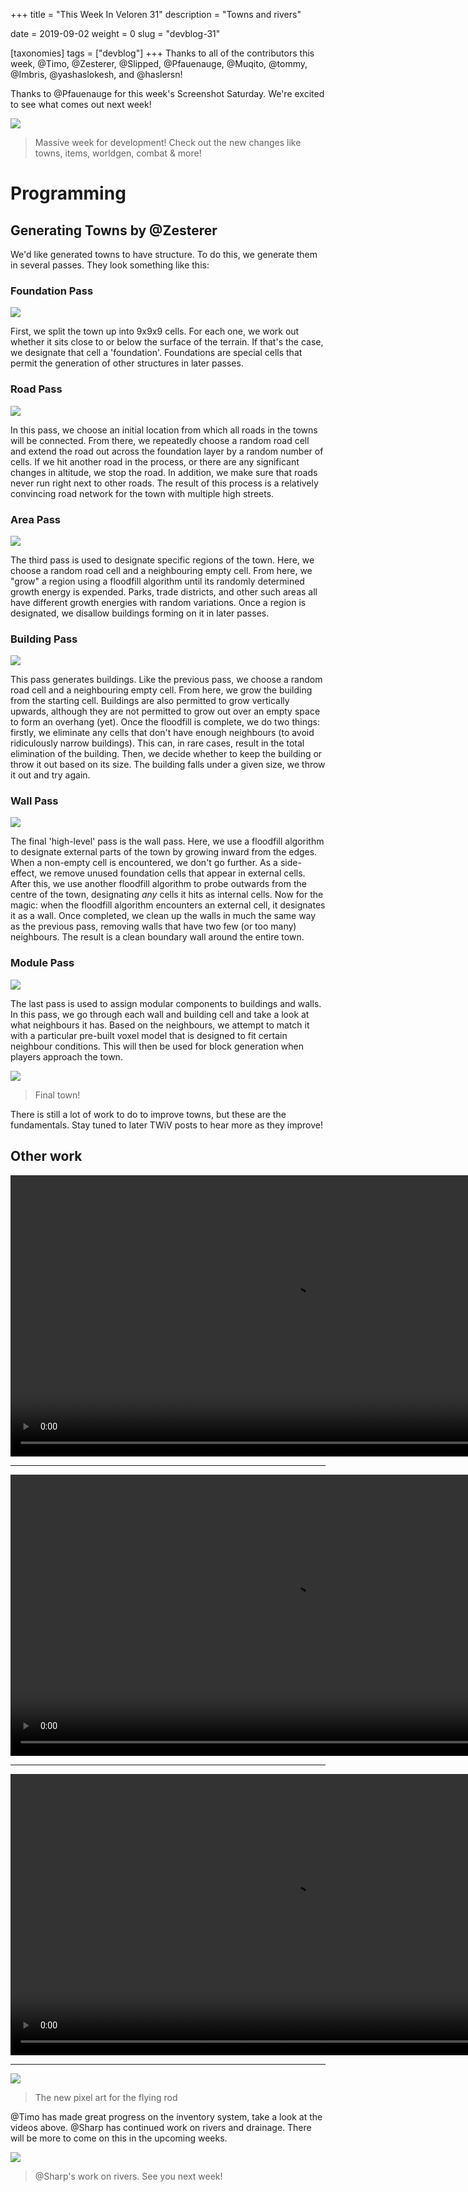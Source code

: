 +++
title = "This Week In Veloren 31"
description = "Towns and rivers"

date = 2019-09-02
weight = 0
slug = "devblog-31"

[taxonomies]
tags = ["devblog"]
+++
Thanks to all of the contributors this week, @Timo, @Zesterer, @Slipped, @Pfauenauge, @Muqito, @tommy, @Imbris, @yashaslokesh, and @haslersn!

Thanks to @Pfauenauge for this week's Screenshot Saturday. We're excited to see what comes out next week!

<img src="https://cdn.discordapp.com/attachments/541307708146581519/618163622388039701/0_qDNl2l6TV-HGN7huMcx_J0s9x4UCYHY-96mkD2A8I.png"/>

> Massive week for development! Check out the new changes like towns, items, worldgen, combat & more!

# Programming

## Generating Towns by @Zesterer

We'd like generated towns to have structure. To do this, we generate them in several passes. They look something like this:

### Foundation Pass

<img src="https://media.discordapp.net/attachments/539518074106413056/618155702116155393/unknown.png">

First, we split the town up into 9x9x9 cells. For each one, we work out whether it sits close to or below the surface of the terrain. If that's the case, we designate that cell a 'foundation'. Foundations are special cells that permit the generation of other structures in later passes.

### Road Pass

<img src="https://media.discordapp.net/attachments/539518074106413056/618156287787532346/unknown.png">

In this pass, we choose an initial location from which all roads in the towns will be connected. From there, we repeatedly choose a random road cell and extend the road out across the foundation layer by a random number of cells. If we hit another road in the process, or there are any significant changes in altitude, we stop the road. In addition, we make sure that roads never run right next to other roads. The result of this process is a relatively convincing road network for the town with multiple high streets.

### Area Pass

<img src="https://media.discordapp.net/attachments/539518074106413056/618157343208767495/unknown.png">

The third pass is used to designate specific regions of the town. Here, we choose a random road cell and a neighbouring empty cell. From here, we "grow" a region using a floodfill algorithm until its randomly determined growth energy is expended. Parks, trade districts, and other such areas all have different growth energies with random variations. Once a region is designated, we disallow buildings forming on it in later passes.

### Building Pass

<img src="https://media.discordapp.net/attachments/539518074106413056/618161064030371848/unknown.png">

This pass generates buildings. Like the previous pass, we choose a random road cell and a neighbouring empty cell. From here, we grow the building from the starting cell. Buildings are also permitted to grow vertically upwards, although they are not permitted to grow out over an empty space to form an overhang (yet). Once the floodfill is complete, we do two things: firstly, we eliminate any cells that don't have enough neighbours (to avoid ridiculously narrow buildings). This can, in rare cases, result in the total elimination of the building. Then, we decide whether to keep the building or throw it out based on its size. The building falls under a given size, we throw it out and try again.

### Wall Pass

<img src="https://media.discordapp.net/attachments/539518074106413056/618161540092264451/unknown.png">

The final 'high-level' pass is the wall pass. Here, we use a floodfill algorithm to designate external parts of the town by growing inward from the edges. When a non-empty cell is encountered, we don't go further. As a side-effect, we remove unused foundation cells that appear in external cells. After this, we use another floodfill algorithm to probe outwards from the centre of the town, designating *any* cells it hits as internal cells. Now for the magic: when the floodfill algorithm encounters an external cell, it designates it as a wall. Once completed, we clean up the walls in much the same way as the previous pass, removing walls that have two few (or too many) neighbours. The result is a clean boundary wall around the entire town.

### Module Pass

<img src="https://media.discordapp.net/attachments/539518074106413056/618162263299457025/unknown.png">

The last pass is used to assign modular components to buildings and walls. In this pass, we go through each wall and building cell and take a look at what neighbours it has. Based on the neighbours, we attempt to match it with a particular pre-built voxel model that is designed to fit certain neighbour conditions. This will then be used for block generation when players approach the town.

<img src="https://media.discordapp.net/attachments/539518074106413056/618164525975470101/unknown.png?width=1331&height=685">

> Final town!

There is still a lot of work to do to improve towns, but these are the fundamentals. Stay tuned to later TWiV posts to hear more as they improve!

## Other work

<video width=900 controls>
  <source src="https://cdn.discordapp.com/attachments/523568428905398283/615992611680813076/2019-08-27_21-33-06.mp4" type="video/mp4">
Your browser does not support the video tag.
</video>

<hr>

<video width=900 controls>
  <source src="https://cdn.discordapp.com/attachments/523568428905398283/616357085688365104/2019-08-28_21-42-26.mp4" type="video/mp4">
Your browser does not support the video tag.
</video>

<hr>

<video width=900 controls>
  <source src="https://cdn.discordapp.com/attachments/523568428905398283/616373180852076547/untitled.mp4" type="video/mp4">
Your browser does not support the video tag.
</video>

<hr>

<img src="https://images-ext-1.discordapp.net/external/6n6ik5ixurJ_RkTMkc76caPMlCXfifZEtcwcsJK8PCg/https/cdn.discordapp.com/attachments/449660795857403905/618056323539664896/screenshot_1567426460469.png?width=1216&height=684">

> The new pixel art for the flying rod

@Timo has made great progress on the inventory system, take a look at the videos above. @Sharp has continued work on rivers and drainage. There will be more to come on this in the upcoming weeks.

<img src="https://media.discordapp.net/attachments/597826574095613962/618175033054986259/screenshot_1567195670184.png?width=1151&height=685">

> @Sharp's work on rivers. See you next week!